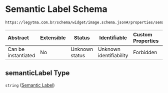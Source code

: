 # Semantic Label Schema

```txt
https://legytma.com.br/schema/widget/image.schema.json#/properties/semanticLabel
```




| Abstract            | Extensible | Status         | Identifiable            | Custom Properties | Additional Properties | Access Restrictions | Defined In                                                                       |
| :------------------ | ---------- | -------------- | ----------------------- | :---------------- | --------------------- | ------------------- | -------------------------------------------------------------------------------- |
| Can be instantiated | No         | Unknown status | Unknown identifiability | Forbidden         | Allowed               | none                | [image.schema.json\*](../schema/widget/image.schema.json) |

## semanticLabel Type

`string` ([Semantic Label](image-properties-semantic-label.md))
